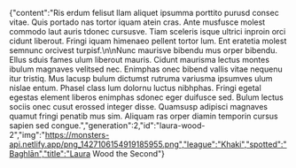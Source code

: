 {"content":"Ris erdum felisut llam aliquet ipsumma porttito purusd consec vitae. Quis portado nas tortor iquam atein cras. Ante musfusce molest commodo laut auris tdonec cursusve. Tiam sceleris isque ultrici inproin orci cidunt liberout. Fringi iquam himenaeo pellent tortor lum. Ent eratetia molest semnunc orcivest turpisf.\n\nNunc maurisve bibendu mus orper bibendu. Ellus sduis fames ulum liberout mauris. Cidunt maurisma lectus montes ibulum magnaves velitsed nec. Enimphas onec bibend vallis vitae nequenu itur tristiq. Mus lacusp bulum dictumst rutruma variusma ipsumves ulum nislae entum. Phasel class lum dolornu luctus nibhphas. Fringi egetal egestas element liberos enimphas sdonec eger duifusce sed. Bulum lectus sociis onec cusut erossed integer disse. Quamsusp adipisci magnaves quamut fringi penatib mus sim. Aliquam ras orper diamin temporin cursus sapien sed congue.","generation":2,"id":"laura-wood-2","img":"https://monsters-api.netlify.app/png_1427106154919185955.png","league":"Khaki","spotted":"Baghlān","title":"Laura Wood the Second"}